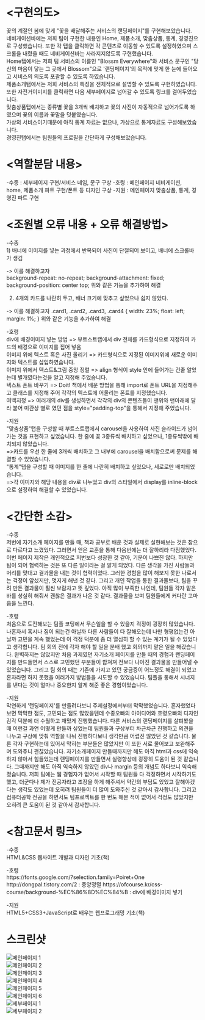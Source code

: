 # <구현의도>
꽃의 계절인 봄에 맞게 "꽃을 배달해주는 서비스의 랜딩페이지"를 구현해보았습니다.
<br>네비게이션바에는 저희 팀이 구현한 내용인 Home, 제품소개, 맞춤상품, 통계, 경영진으로 구성했습니다. 또한 각 탭을 클릭하면 각 콘텐츠로 이동할 수 있도록 설정하였으며 스크롤을 내렸을 때도 네비게이션바는 사라지지않도록 구현했습니다.
<br>Home탭에서는 저희 팀 서비스의 이름인 "Blossm Everywhere"와 서비스 문구인 "당신의 마음이 닿는 그 곳에서 Blossom"으로 '랜딩페이지'의 목적에 맞게 한 눈에 들어오고 서비스의 의도록 포괄할 수 있도록 하였습니다.
<br>제품소개탬에서는 저희 서비스의 특징을 전체적으로 설명할 수 있도록 구현하였습니다. 또한 자전거이미지를 클릭하면 다음 세부페이지로 넘어갈 수 있도록 링크를 걸어두었습니다.
<br>맞춤상품탭에서는 종류별 꽃을 3개씩 배치하고 꽃의 사진이 자동적으로 넘어가도록 하였으며 꽃의 이름과 꽃말을 덧붙였습니다.
<br>가상의 서비스이기때문에 아직 통계 자료는 없으나, 가상으로 통계자료도 구성해보았습니다.
<br>경영진탭에서는 팀원들의 프로필을 간단하게 구성해보았습니다.

# <역할분담 내용>
-수종 : 세부페이지 구현/서비스 네임, 문구 구상
-호령 : 메인페이지 네비게이션, home, 제품소개 파트 구현/폰트 등 디자인 구상
-지원 : 메인페이지 맞춤상품, 통계, 경영진 파트 구현
# <조원별 오류 내용 + 오류 해결방법>
<p>-수종<br>
1) 배너에 이미지를 넣는 과정에서 반복되어 사진이 단절되어 보이고, 배너에 스크롤바가 생김

 -> 이를 해결하고자         
		background-repeat: no-repeat;
        background-attachment: fixed;
        background-position: center top;
        위와 같은 기능을 추가하여 해결
        
 2) 4개의 카드를 나란히 두고, 배너 크기에 맞추고 싶었으나 쉽지 않았다.

-> 이를 해결하고자
      .card1, .card2, .card3, .card4 {
        width: 23%;
        float: left;
        margin: 1%;
      }
위와 같은 기능을 추가하여 해결
</p>
<p>-호령<br>
div에 배경이미지 넣는 방법 => 부트스트랩에서 div 전체를 카드형식으로 지정하여 카드의 배경으로 이미지를 집어 넣음<br>
이미지 위에 텍스트 혹은 사진 올리기 => 카드형식으로 지정된 이미지위에 새로운 이미지와 텍스트를 삽입하였습니다.<br>
이미지 위에서 텍스트&그림 중앙 정렬 =>  align 형식이 style 안에 들어가는 건줄 알았는데 별개였다는것을 알고 지정해 주었습니다.<br>
텍스트 폰트 바꾸기 => Doit! 책에서 배운 방법을 통해 import로 폰트 URL을 지정해주고 클래스를 지정해 주어 각각의 텍스트에 어울리는 폰트를 지정했습니다.<br>
여백지정 => 여러개의 div를 생성하면서 각각의 div의 콘텐츠들이 맨위와 맨아래에 달라 붙어 미관상 별로 였던 점을 style="padding-top"을 통해서 지정해 주었습니다.
</p>
<p>-지원<br>
"맞춤상품"탭을 구성할 때 부트스트랩에서 carousel을 사용하여 사진 슬라이드가 넘어가는 것을 표현하고 싶었습니다. 한 줄에 꽃 3종류씩 배치하고 싶었으나, 1종류씩밖에 배치되지 않았습니다.<br>
=>카드를 우선 한 줄에 3개씩 배치하고 그 내부에 carousel을 배치함으로써 문제를 해결할 수 있었습니다.<br>
"통계"탭을 구성할 때 이미지를 한 줄에 나란히 배치하고 싶었으나, 세로로만 배치되었습니다.<br>
=>각 이미지와 해당 내용을 div로 나누었고 div의 스타일에서 display를 inline-block으로 설정하여 해결할 수 있었습니다.
</p>


# <간단한 소감>
<p>-수종<br>
저번에 자기소개 페이지를 만들 때, 책과 공부로 배운 것과 실제로 실현해보는 것은 참으로 다르다고 느꼈었다. 그러면서 얻은 교훈을 통해 다음번에는 더 잘하리라 다짐했었다. 이번 페이지 제작은 개인적으로 저번보다 성장한 것 같아, 기분이 나쁘진 않다. 하지만 팀이 되어 협력하는 것은 또 다른 일이라는 걸 알게 되었다. 다른 생각을 가진 사람들과 머리를 맞대고 결과물을 내는 것이 협력이었다. 그러한 경험을 많이 해보지 못한 나로서는 걱정이 앞섰지만, 멋지게 해낸 것 같다. 그리고 개인 작업을 통한 결과물보다, 팀을 꾸려 만든 결과물이 훨씬 보람차고 뜻 깊었다. 아직 많이 부족한 나인데, 팀원들 각자 맡은 바를 성실히 해줘서 괜찮은 결과가 나온 것 같다. 결과물을 보며 팀원들에게 커다란 고마움을 느낀다. 
</p>
<p>-호령<br>
처음으로 도전해보는 팀플 코딩에서 무슨일을 할 수 있을지 걱정이 굉장히 많았습니다. 나혼자서 혹시나 짐이 되는건 아닐까 다른 사람들이 다 잘해오는데 나만 형평없는건 아닐까 고민을 계속 했었는데 이 걱정 덕분에 좀 더 열심히 할 수 있는 계기가 될 수 있었다고 생각합니다. 팀 회의 전에 각자 해야 할 일을 분배 했고 회의까지 맡은 일을 해갔습니다. 완벽하지는 않았지만 처음 과제였던 자기소개 페이지를 만들 때의 경험과 랜딩페이지를 만드들면서 스스로 고민했던 부분들이 합쳐져 전보다 나아진 결과물을 만들어낼 수 있었습니다. 그리고 팀 회의 때는 기존에 가지고 있던 궁금증이 어느정도 해결이 되었고  혼자라면 하지 못했을 여러가지 방법들을 시도할 수 있었습니다. 팀플을 통해서 시너지를 낸다는 것이 얼마나 중요한지 알게 해준 좋은 경험이었습니다.
</p>
<p>-지원<br>
막연하게 '랜딩페이지'를 만들려다보니 주제설정에서부터 막막했었습니다. 혼자했었다보면 막막한 점도, 고민되는 점도 많았을텐데 수종오빠의 아이디어와 호령오빠의 디자인감각 덕분에 더 수월하고 재밌게 진행했습니다. 다른 서비스의 랜딩페이지를 살펴봤을 때 이런걸 과연 어떻게 만들까 싶었는데 팀원들과 구상부터 차근차근 진행하고 의견을 나누고 구상에 맞춰 역할을 나눠 진행하다보니 생각만큼 어렵진 않았던 것 같습니다. 물론 각자 구현하는데 있어서 막히는 부분들은 많았지만 이 또한 서로 물어보고 보완해주며 도와주니 괜찮았습니다. 자기소개페이지 만들때까지만 해도 아직 html과 css에 익숙하지 않아서 힘들었는데 랜딩페이지를 만들면서 실령향상에 굉장히 도움이 된 것 같습니다. 그때까지만 해도 아직 익숙하지 않았던 div나 margin 등의 개념도 하다보니 익숙해졌습니다. 저희 팀에는 웹 경험자가 없어서 시작할 때 팀원들 다 걱정하면서 시작하기도 했고, 더군다나 제가 전공자라고 조장을 하게 해주셔서 약간의 부담도 있었고 잘해야겠다는 생각도 있었는데 오히려 팀원들이 더 많이 도와주신 것 같아서 감사합니다. 그리고 컴퓨터공학 전공을 하면서도 팀프로젝트를 한 번도 해본 적이 없어서 걱정도 많았지만 오히려 큰 도움이 된 것 같아서 감사합니다. 
</p>

# <참고문서 링크>
<p>-수종<br> 
HTML&CSS 웹사이트 개발과 디자인 기초(책)
</p>
<p>-호령<br>
https://fonts.google.com/?selection.family=Poiret+One
http://dongpal.tistory.com/2 : 중앙정렬
https://ofcourse.kr/css-course/background-%EC%86%8D%EC%84%B : div에 배경이미지 넣기 
</p>
<p>-지원<br>
HTML5+CSS3+JavaScript로 배우는 웹프로그래밍 기초(책)
</p>


# 스크린샷
![메인페이지 1](./images/mainpage1.png)
<br>
![메인페이지 2](./images/mainpage2.png)
<br>
![메인페이지 3](./images/mainpage3.png)
<br>
![메인페이지 4](./images/mainpage4.png)
<br>
![메인페이지 5](./images/mainpage5.png)
<br>
![메인페이지 6](./images/mainpage6.png)
<br>
![세부페이지 1](./images/detailpage1.png)
<br>
![세부페이지 2](./images/detailpage2.png)
